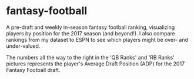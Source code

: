 # fantasy-football
A pre-draft and weekly in-season fantasy football ranking, visualizing players by position for the 2017 season (and beyond!). I also compare rankings from my dataset to ESPN to see which players might be over- and under-valued.

The numbers all the way to the right in the 'QB Ranks' and 'RB Ranks' pictures represents the player's Average Draft Position (ADP) for the 2017 Fantasy Football draft.
